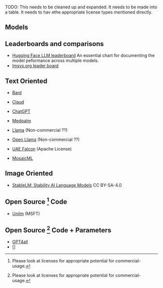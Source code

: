 TODO: 
This needs to be cleaned up and expanded. It needs to be made into a table. It needs to hav ethe appropriate license types mentioned directly.

## Models


## Leaderboards and comparisons

- [Hugging Face LLM leaderboard](https://huggingface.co/spaces/HuggingFaceH4/open_llm_leaderboard) An essential chart for documenting the model peformance across multiple models.
- [lmsys.org leader board](https://lmsys.org/blog/2023-06-22-leaderboard/)



## Text Oriented
* [Bard](https://bard.google.com/)
* [Claud]()
* [ChatGPT](https://openai.com/blog/chatgpt)
* [Medpalm](https://arxiv.org/abs/2212.13138)
* [Llama](https://github.com/facebookresearch/llama) (Non-commercial ??)
* [Open Llama](https://github.com/openlm-research/open_llama) (Non-commercial ??)
* [UAE Falcon](https://www.tii.ae/news/uaes-falcon-40b-now-royalty-free) (Apache License)


* [MosaicML](https://www.mosaicml.com/blog/long-context-mpt-7b-8k)


## Image Oriented

- [StableLM: Stability AI Language Models](https://github.com/stability-AI/stableLM/)  CC BY-SA-4.0

## Open Source [^n1] Code

- [Unilm](https://github.com/microsoft/unilm) (MSFT)

## Open Source [^n1] Code + Parameters

- [GPT4all](https://gpt4all.io/index.html)
- []


[^n1]: Please look at licenses for appropriate potential for commercial-usage. 